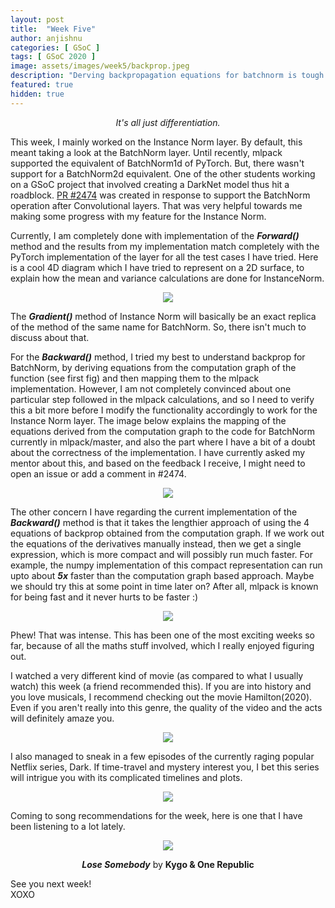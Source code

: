 ```yaml
---
layout: post
title:  "Week Five"
author: anjishnu
categories: [ GSoC ]
tags: [ GSoC 2020 ]
image: assets/images/week5/backprop.jpeg
description: "Derving backpropagation equations for batchnorm is tough."
featured: true
hidden: true
---
```


<center><i>It's all just differentiation.</i><p></p></center>

This week, I mainly worked on the Instance Norm layer. By default, this meant
taking a look at the BatchNorm layer. Until recently, mlpack supported the
equivalent of BatchNorm1d of PyTorch. But, there wasn't support for a
BatchNorm2d equivalent. One of the other students working on a GSoC project that
involved creating a DarkNet model thus hit a roadblock.
[PR #2474](https://github.com/mlpack/mlpack/pull/2474) was created in response
to support the BatchNorm operation after Convolutional layers.
That was very helpful towards me making some progress with my feature for the
Instance Norm.

Currently, I am completely done with implementation of the ***Forward()***
method and the results from my implementation match completely with the PyTorch
implementation of the layer for all the test cases I have tried. Here is a cool
4D diagram which I have tried to represent on a 2D surface, to explain how the
mean and variance calculations are done for InstanceNorm.

<div align="center">
<img src="../assets/images/week5/4d.jpeg">
<p></p>
</div>

The ***Gradient()*** method of Instance Norm will basically be an exact replica
of the method of the same name for BatchNorm. So, there isn't much to discuss
about that.

For the ***Backward()*** method, I tried my best to understand backprop for
BatchNorm, by deriving equations from the computation graph of the function
(see first fig) and then mapping them to the mlpack implementation.
However, I am not completely convinced about one particular step followed in the
mlpack calculations, and so I need to verify this a bit more before I modify the
functionality accordingly to work for the Instance Norm layer. The image below
explains the mapping of the equations derived from the computation graph to the
code for BatchNorm currently in mlpack/master, and also the part where I have a
bit of a doubt about the correctness of the implementation. I have currently
asked my mentor about this, and based on the feedback I receive, I might need to
open an issue or add a comment in #2474.

<div align="center">
<img src="../assets/images/week5/backprop-doubt.png">
<p></p>
</div>

The other concern I have regarding the current implementation of the
***Backward()*** method is that it takes the lengthier approach of using the 4
equations of backprop obtained from the computation graph. If we work out the
equations of the derivatives manually instead, then we get a single expression,
which is more compact and will possibly run much faster. For example, the numpy
implementation of this compact representation can run upto about ***5x*** faster
than the computation graph based approach. Maybe we should try this at some
point in time later on? After all, mlpack is known for being fast and it never
hurts to be faster :)

<div align="center">
<img src="../assets/images/week5/backprop-alt.png">
<p></p>
<p></p>
</div>

Phew! That was intense. This has been one of the most exciting weeks so far,
because of all the maths stuff involved, which I really enjoyed figuring out.

I watched a very different kind of movie (as compared to what I usually watch)
this week (a friend recommended this). If you are into history and you love
musicals, I recommend checking out the movie Hamilton(2020). Even if you aren't
really into this genre, the quality of the video and the acts will definitely
amaze you.

<div align="center">
<img src="../assets/images/week5/hamilton.png">
<p></p>
</div>

I also managed to sneak in a few episodes of the currently raging popular
Netflix series, Dark. If time-travel and mystery interest you, I bet this series
will intrigue you with its complicated timelines and plots.

<div align="center">
<img src="../assets/images/week5/dark.jpg">
<p></p>
</div>

Coming to song recommendations for the week, here is one that I have been
listening to a lot lately.

<div align="center">
<img src="../assets/images/week5/song.jpeg">
<p><b><i>Lose Somebody</i></b> by <b>Kygo & One Republic</b></p>
</div>

See you next week!<br>
XOXO

